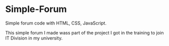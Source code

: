 # Simple-Forum
Simple forum code with HTML, CSS, JavaScript.

This simple forum I made wass part of the project I got in the training to join IT Division in my university.
